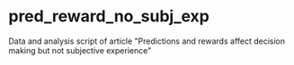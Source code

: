 # pred_reward_no_subj_exp
Data and analysis script of article "Predictions and rewards affect decision making but not subjective experience"
